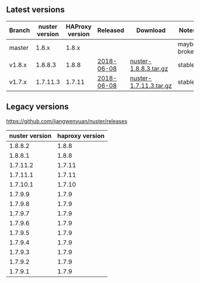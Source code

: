 
## Latest versions

Branch | nuster version | HAProxy version | Released        | Download                    | Notes
------ | -------------- | --------------- | --------        | --------                    | -----
master | 1.8.x          | 1.8.x           |                 |                             | maybe broken
v1.8.x | 1.8.8.3        | 1.8.8           | [2018-06-08][1] | [nuster-1.8.8.3.tar.gz][2]  | stable
v1.7.x | 1.7.11.3       | 1.7.11          | [2018-06-08][3] | [nuster-1.7.11.3.tar.gz][4] | stable


## Legacy versions

https://github.com/jiangwenyuan/nuster/releases

nuster version | haproxy version
-------------- | ---------------
1.8.8.2        | 1.8.8
1.8.8.1        | 1.8.8
1.7.11.2       | 1.7.11
1.7.11.1       | 1.7.11
1.7.10.1       | 1.7.10
1.7.9.9        | 1.7.9
1.7.9.8        | 1.7.9
1.7.9.7        | 1.7.9
1.7.9.6        | 1.7.9
1.7.9.5        | 1.7.9
1.7.9.4        | 1.7.9
1.7.9.3        | 1.7.9
1.7.9.2        | 1.7.9
1.7.9.1        | 1.7.9


[1]:https://github.com/jiangwenyuan/nuster/releases/tag/v1.8.8.3
[2]:https://github.com/jiangwenyuan/nuster/releases/download/v1.8.8.3/nuster-1.8.8.3.tar.gz
[3]:https://github.com/jiangwenyuan/nuster/releases/tag/v1.7.11.3
[4]:https://github.com/jiangwenyuan/nuster/releases/download/v1.7.11.3/nuster-1.7.11.3.tar.gz
